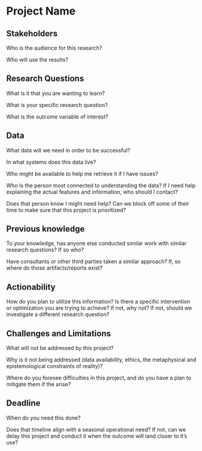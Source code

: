 # Project Name


## Stakeholders
Who is the audience for this research?


Who will use the results?


## Research Questions

What is it that you are wanting to learn?

What is your specific research question?

What is the outcome variable of interest?


## Data

What data will we need in order to be successful?

In what systems does this data live?


Who might be available to help me retrieve it if I have issues?


Who is the person most connected to understanding the data? If I need help explaining the actual features and information, who should I contact?


Does that person know I might need help? Can we block off some of their time to make sure that this project is prioritized?


## Previous knowledge

To your knowledge, has anyone else conducted similar work with similar research questions?
If so who?


Have consultants or other third parties taken a similar approach? If, so where do those artifacts/reports exist?


## Actionability

How do you plan to utilize this information? Is there a specific intervention or optimization you are trying to achieve? If not, why not? If not, should we investigate a different research question?

 

## Challenges and Limitations

What will not be addressed by this project?

 

Why is it not being addressed (data availability, ethics, the metaphysical and epistemological constraints of reality)?

 

Where do you foresee difficulties in this project, and do you have a plan to mitigate them if the arise?

 

## Deadline

When do you need this done?


Does that timeline align with a seasonal operational need? If not, can we delay this project and conduct it when the outcome will land closer to it’s use?